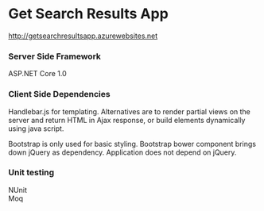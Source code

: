 # Get Search Results App
  
<http://getsearchresultsapp.azurewebsites.net>

### Server Side Framework
ASP.NET Core 1.0

### Client Side Dependencies
Handlebar.js for templating. Alternatives are to render partial views on the server and return HTML in Ajax response, or build elements dynamically using java script.  

Bootstrap is only used for basic styling. Bootstrap bower component brings down jQuery as dependency. Application does not depend on jQuery.   

### Unit testing
NUnit  
Moq
